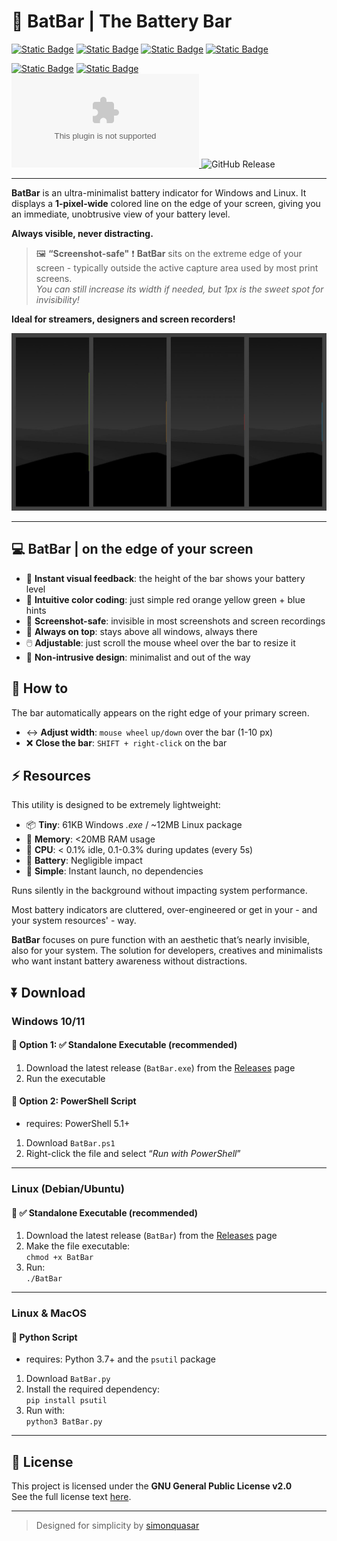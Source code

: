 # 🔋 BatBar | The Battery Bar

[![Static Badge](https://img.shields.io/badge/11%20%2F%2010-%20?logo=gitforwindows&label=WINDOWS&color=318ce7)](https://github.com/simonquasar/BatBar?tab=readme-ov-file#-option-1--standalone-executable-recommended)
[![Static Badge](https://img.shields.io/badge/Ubuntu%2FDebian-%20?logo=ubuntu&label=LINUX&color=E95420)](https://github.com/simonquasar/BatBar?tab=readme-ov-file#-option-1--standalone-executable-recommended)
[![Static Badge](https://img.shields.io/badge/Arch%2FFedora-%20?logo=linux&label=LINUX&color=ffcc33)](https://github.com/simonquasar/BatBar?tab=readme-ov-file#-option-1--standalone-executable-recommended)
[![Static Badge](https://img.shields.io/badge/compatible-%20?logo=apple&label=MAC%20OS&color=azure)](https://github.com/simonquasar/BatBar?tab=readme-ov-file#-option-1--standalone-executable-recommended)

[![Static Badge](https://img.shields.io/badge/Windows-%20?logo=phpstorm&logoColor=1292EE&label=PowerShell&color=1292EE)](https://github.com/simonquasar/BatBar?tab=readme-ov-file#-option-1--standalone-executable-recommended)
[![Static Badge](https://img.shields.io/badge/Unix%2FmacOS-%20?logo=python&logoColor=green&label=Python&color=84A454)](https://github.com/simonquasar/BatBar?tab=readme-ov-file#-option-1--standalone-executable-recommended)
[![GitHub file size in bytes](https://img.shields.io/github/size/simonquasar/BatBar/ps%2FBatBar.exe?label=.exe)
](https://github.com/simonquasar/BatBar?tab=readme-ov-file#-option-1--standalone-executable-recommended)![GitHub Release](https://img.shields.io/github/v/release/simonquasar/BatBar?display_name=release&color=green)

---


**BatBar** is an ultra-minimalist battery indicator for Windows and Linux. 
It displays a **1-pixel-wide** colored line on the edge of your screen, giving you an immediate, unobtrusive view of your battery level. 

**Always visible, never distracting.**

> 🖼️ **“Screenshot-safe"** ❗
> **BatBar** sits on the extreme edge of your screen - typically outside the active capture area used by most print screens.  
> _You can still increase its width if needed, but 1px is the sweet spot for invisibility!_

**Ideal for streamers, designers and screen recorders!**

![BatBar | Battery Bar 1px wide](https://github.com/simonquasar/BatBar/blob/main/BatBar.jpg)

----

## 💻 BatBar | on the edge of your screen

- 👀 **Instant visual feedback**: the height of the bar shows your battery level
- 🚦 **Intuitive color coding**: just simple red orange yellow green + blue hints
- 📸 **Screenshot-safe**: invisible in most screenshots and screen recordings
- 📌 **Always on top**: stays above all windows, always there
- 🖱️ **Adjustable**: just scroll the mouse wheel over the bar to resize it
- 🫥 **Non-intrusive design**: minimalist and out of the way

## 🪫 How to

The bar automatically appears on the right edge of your primary screen.

- ↔️ **Adjust width**: `mouse wheel` `up/down` over the bar (1-10 px)
- ❌ **Close the bar**: `SHIFT + right-click` on the bar

## ⚡ Resources

This utility is designed to be extremely lightweight:

- 📦 **Tiny**: 61KB Windows _.exe_ / ~12MB Linux package
- 💾 **Memory**: <20MB RAM usage
- 🔄 **CPU**: < 0.1% idle, 0.1-0.3% during updates (every 5s)
- 🔋 **Battery**: Negligible impact
- 🚀 **Simple**: Instant launch, no dependencies

Runs silently in the background without impacting system performance.

Most battery indicators are cluttered, over-engineered or get in your - and your system resources' - way. 

**BatBar** focuses on pure function with an aesthetic that’s nearly invisible, also for your system. 
The solution for developers, creatives and minimalists who want instant battery awareness without distractions.

## ⏬ Download

### Windows 10/11 

#### 🔸 Option 1: ✅ Standalone Executable (recommended) 
1. Download the latest release (`BatBar.exe`) from the [Releases](https://github.com/simonquasar/batbar/releases) page
2. Run the executable

#### 🔹 Option 2: PowerShell Script
- requires: PowerShell 5.1+ 
1. Download `BatBar.ps1`
2. Right-click the file and select “_Run with PowerShell_”

---

### Linux (Debian/Ubuntu)

#### 🔸 ✅ Standalone Executable (recommended)
1. Download the latest release (`BatBar`) from the [Releases](https://github.com/simonquasar/batbar/releases) page
2. Make the file executable:  
   `chmod +x BatBar`
3. Run:  
   `./BatBar`

---

### Linux & MacOS

#### 🔹 Python Script
- requires: Python 3.7+ and the `psutil` package  
1. Download `BatBar.py`
2. Install the required dependency:  
   `pip install psutil`
3. Run with:  
   `python3 BatBar.py`

---
## 📜 License

This project is licensed under the **GNU General Public License v2.0**  
See the full license text [here](https://www.gnu.org/licenses/old-licenses/gpl-2.0.html).

---

> Designed for simplicity by [simonquasar](https://www.simonquasar.net)
